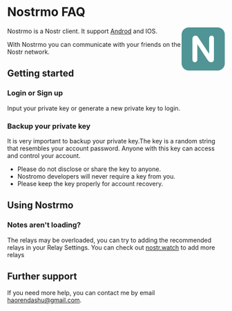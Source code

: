 # Nostrmo FAQ

<img align="right" src="./logo512.png" width="100px" />

Nostrmo is a Nostr client. It support [Androd](https://play.google.com/store/apps/details?id=com.github.haorendashu.nostrmo) and IOS.

With Nostrmo you can communicate with your friends on the Nostr network.

## Getting started

### Login or Sign up

Input your private key or generate a new private key to login.

### Backup your private key

It is very important to backup your private key.The key is a random string that resembles your account password. Anyone with this key can access and control your account.

- Please do not disclose or share the key to anyone.
- Nostromo developers will never require a key from you.
- Please keep the key properly for account recovery.

## Using Nostrmo

### Notes aren't loading?

The relays may be overloaded, you can try to adding the recommended relays in your Relay Settings. You can check out [nostr.watch](nostr.watch) to add more relays

## Further support

If you need more help, you can contact me by email haorendashu@gmail.com.



